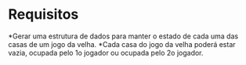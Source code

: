 # Requisitos 

*Gerar uma estrutura de dados para manter o estado de cada uma das casas de um jogo da velha.
*Cada casa do jogo da velha poderá estar vazia, ocupada pelo 1o jogador ou ocupada pelo 2o jogador.